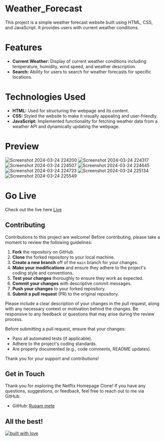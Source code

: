 # Weather_Forecast

This project is a simple weather forecast website built using HTML, CSS, and JavaScript. It provides users with current weather conditions.

# Features

- **Current Weather:** Display of current weather conditions including temperature, humidity, wind speed, and weather description.
- **Search:** Ability for users to search for weather forecasts for specific locations.

# Technologies Used

- **HTML:** Used for structuring the webpage and its content.
- **CSS:** Styled the website to make it visually appealing and user-friendly.
- **JavaScript:** Implemented functionality for fetching weather data from a weather API and dynamically updating the webpage.

# Preview

![Screenshot 2024-03-24 224200](https://github.com/Himanshu3412/Weather_Forecast/assets/163979859/932f5749-f7d4-47cd-9498-0ec8344fb515)
![Screenshot 2024-03-24 224317](https://github.com/Himanshu3412/Weather_Forecast/assets/163979859/a1502c91-1a98-40c8-8212-95126c3646c7)
![Screenshot 2024-03-24 224507](https://github.com/Himanshu3412/Weather_Forecast/assets/163979859/b3c0d3a4-6c14-4c90-ba10-4a112d4a09b8)
![Screenshot 2024-03-24 224645](https://github.com/Himanshu3412/Weather_Forecast/assets/163979859/68dca5c2-ea1e-4782-bf35-79d66efd6537)
![Screenshot 2024-03-24 224723](https://github.com/Himanshu3412/Weather_Forecast/assets/163979859/71955859-6f18-4e6e-b3f5-9e68da26a1a1)
![Screenshot 2024-03-24 225134](https://github.com/Himanshu3412/Weather_Forecast/assets/163979859/aa329b87-d562-4e97-9920-d76a77465541)
![Screenshot 2024-03-24 225549](https://github.com/Himanshu3412/Weather_Forecast/assets/163979859/68365c0f-5534-4d3c-9a17-83170dd6bb14)

# Go Live

Check out the live here [Live](https://rupam-mete.github.io/Weather-Realtime-/)

##  Contributing

Contributions to this project are welcome! Before contributing, please take a moment to review the following guidelines:

1. **Fork** the repository on GitHub.
2. **Clone** the forked repository to your local machine.
3. **Create a new branch** off of the `main` branch for your changes.
4. **Make your modifications** and ensure they adhere to the project's coding style and conventions.
5. **Test your changes** thoroughly to ensure they work as expected.
6. **Commit your changes** with descriptive commit messages.
7. **Push your changes** to your forked repository.
8. **Submit a pull request** (PR) to the original repository.

Please include a clear description of your changes in the pull request, along with any necessary context or motivation behind the changes. Be responsive to any feedback or questions that may arise during the review process.

Before submitting a pull request, ensure that your changes:

- Pass all automated tests (if applicable).
- Adhere to the project's coding standards.
- Are properly documented (e.g., code comments, README updates).

Thank you for your support and contributions!

##  Get in Touch

Thank you for exploring the Netflix Homepage Clone! If you have any questions, suggestions, or feedback, feel free to reach out to me via GitHub:

- GitHub: [Rupam mete](https://github.com/Rupam-Mete)

##  All the best! 

[![built with love](https://forthebadge.com/images/badges/built-with-love.svg)](https://github.com/Himanshu3412/Weather_Forecast)
